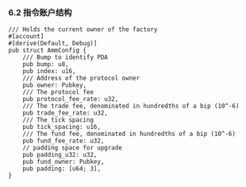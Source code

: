 ### 6.2 指令账户结构
    /// Holds the current owner of the factory
    #[account]
    #[derive(Default, Debug)]
    pub struct AmmConfig {
        /// Bump to identify PDA
        pub bump: u8,
        pub index: u16,
        /// Address of the protocol owner
        pub owner: Pubkey,
        /// The protocol fee
        pub protocol_fee_rate: u32,
        /// The trade fee, denominated in hundredths of a bip (10^-6)
        pub trade_fee_rate: u32,
        /// The tick spacing
        pub tick_spacing: u16,
        /// The fund fee, denominated in hundredths of a bip (10^-6)
        pub fund_fee_rate: u32,
        // padding space for upgrade
        pub padding_u32: u32,
        pub fund_owner: Pubkey,
        pub padding: [u64; 3],
    }


